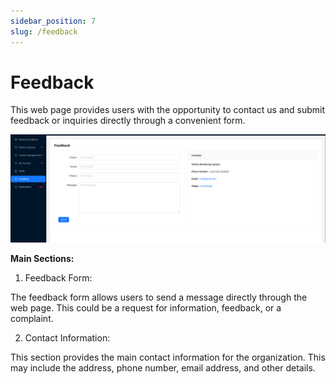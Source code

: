 ```yaml
---
sidebar_position: 7
slug: /feedback
---
```


# Feedback

This web page provides users with the opportunity to contact us and submit feedback or inquiries directly through a convenient form.

![](./imgs/feedback-en.png)

**Main Sections:**

1. Feedback Form:

The feedback form allows users to send a message directly through the web page. This could be a request for information, feedback, or a complaint.

2. Contact Information:

This section provides the main contact information for the organization. This may include the address, phone number, email address, and other details.
